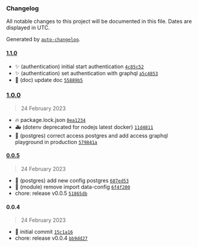 ### Changelog

All notable changes to this project will be documented in this file. Dates are displayed in UTC.

Generated by [`auto-changelog`](https://github.com/CookPete/auto-changelog).

#### [1.1.0](https://github.com/elixian/boilpart-api-nestjs-graphql/compare/1.0.0...1.1.0)

- :sparkles: (authentication) initial start authentication [`4c85c52`](https://github.com/elixian/boilpart-api-nestjs-graphql/commit/4c85c52e61950373645b48eaf2e219fa8227022d)
- :sparkles: (authentication) set authentication with graphql [`a5c4853`](https://github.com/elixian/boilpart-api-nestjs-graphql/commit/a5c48538afcae56c09c325e4a304c28d37c5f7a6)
- :pencil: (doc) update doc [`55889b5`](https://github.com/elixian/boilpart-api-nestjs-graphql/commit/55889b5122f110d5705089d5fb8de83523306f52)

### [1.0.0](https://github.com/elixian/boilpart-api-nestjs-graphql/compare/0.0.5...1.0.0)

> 24 February 2023

- :fire: package.lock.json [`0ea1234`](https://github.com/elixian/boilpart-api-nestjs-graphql/commit/0ea12348c9870292bd1d8dd9a46d63483ad8f023)
- :ambulance: (dotenv deprecated for nodejs latest docker) [`11d4811`](https://github.com/elixian/boilpart-api-nestjs-graphql/commit/11d4811f8f21e57d924363dabd2c633df9f6a5fe)
- :whale: (postgres) correct access postgres and add access graphql playground in production [`579841a`](https://github.com/elixian/boilpart-api-nestjs-graphql/commit/579841a07d3f6cbbe5cf243cb9a35f39b55203cc)

#### [0.0.5](https://github.com/elixian/boilpart-api-nestjs-graphql/compare/0.0.4...0.0.5)

> 24 February 2023

- :whale: (postgres) add new config postgres [`687ed53`](https://github.com/elixian/boilpart-api-nestjs-graphql/commit/687ed5342a3b1945bc24b1fb2d3361f592ef6e9b)
- :bug: (module) remove import data-config [`6f4f200`](https://github.com/elixian/boilpart-api-nestjs-graphql/commit/6f4f2009bab0c9319850092f4e9ce333193544ab)
- chore: release v0.0.5 [`51865db`](https://github.com/elixian/boilpart-api-nestjs-graphql/commit/51865db5535e56b471ddef244e1b1122dc9486bf)

#### 0.0.4

> 24 February 2023

- :tada: initial commit [`15c1a16`](https://github.com/elixian/boilpart-api-nestjs-graphql/commit/15c1a16133be47253149b04549ac56234e95745d)
- chore: release v0.0.4 [`bb9dd27`](https://github.com/elixian/boilpart-api-nestjs-graphql/commit/bb9dd27aba0e8c48600e0219a2521a4e2eed5c83)
